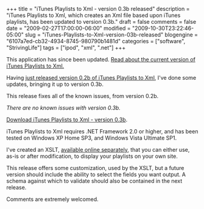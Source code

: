 +++
title = "iTunes Playlists to Xml - version 0.3b released"
description = "iTunes Playlists to Xml, which creates an Xml file based upon iTunes playlists, has been updated to version 0.3b."
draft = false
comments = false
date = "2009-02-27T17:00:00-06:00"
modified = "2009-10-30T23:22:46-05:00"
slug = "iTunes-Playlists-to-Xml-version-03b-released"
blogengine = "6107a7ed-cb32-4934-8745-980790b1481d"
categories = ["software", "StrivingLife"]
tags = ["ipod", "xml", ".net"]
+++

<div class="warning">
<p>This application has since been updated. <a href="http://jamesrskemp.com/apps/iTunesPlaylists2Xml/">Read about the current version of iTunes Playlists to Xml.</a></p>
</div>
<p>Having <a href="/words/post/iTunes-Playlists-to-Xml-version-02b-released.aspx">just released version 0.2b of iTunes Playlists to Xml</a>, I've done some updates, bringing it up to version 0.3b.</p>
<p>This release fixes all of the known issues, from version 0.2b.</p>
<p><em>There are no known issues with version 0.3b.</em></p>
<p><a href="http://jamesrskemp.com/applications/iTunesPlaylistsToXml_0.3b.zip">Download iTunes Playlists to Xml - version 0.3b</a>.</p>
<p>iTunes Playlists to Xml requires .NET Framework 2.0 or higher, and has been tested on Windows XP&nbsp;Home SP3, and Windows Vista Ultimate SP1.</p>
<p>I've created an XSLT, <a href="http://media.jamesrskemp.com/xslt/iTunesPlaylists2Xml.xslt">available online separately</a>, that you can either use, as-is or after modification, to display your playlists on your own site.</p>
<p>This release offers some customization,&nbsp;used by&nbsp;the XSLT, but a future version should include the ability to select the fields you want output. A schema against which to validate&nbsp;should also be contained in the next release.</p>
<p>Comments are extremely welcomed.</p>
